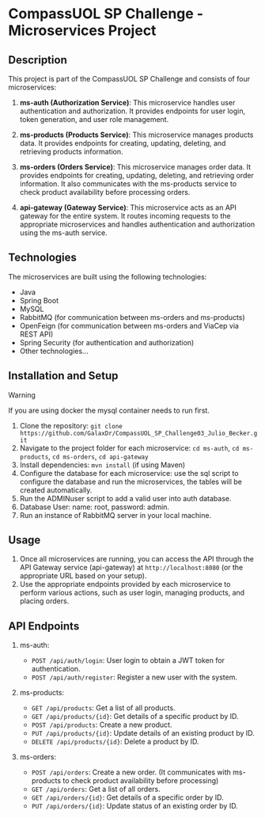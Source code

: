# CompassUOL SP Challenge - Microservices Project

## Description

This project is part of the CompassUOL SP Challenge and consists of four microservices:

1. **ms-auth (Authorization Service)**: This microservice handles user authentication and authorization. It provides endpoints for user login, token generation, and user role management.

2. **ms-products (Products Service)**: This microservice manages products data. It provides endpoints for creating, updating, deleting, and retrieving products information.

3. **ms-orders (Orders Service)**: This microservice manages order data. It provides endpoints for creating, updating, deleting, and retrieving order information. It also communicates with the ms-products service to check product availability before processing orders.

4. **api-gateway (Gateway Service)**: This microservice acts as an API gateway for the entire system. It routes incoming requests to the appropriate microservices and handles authentication and authorization using the ms-auth service.

## Technologies

The microservices are built using the following technologies:

- Java
- Spring Boot
- MySQL
- RabbitMQ (for communication between ms-orders and ms-products)
- OpenFeign (for communication between ms-orders and ViaCep via REST API)
- Spring Security (for authentication and authorization)
- Other technologies...

## Installation and Setup
> [!WARNING]  
> If you are using docker the mysql container needs to run first.


1. Clone the repository: `git clone https://github.com/GalaxDr/CompassUOL_SP_Challenge03_Julio_Becker.git`
2. Navigate to the project folder for each microservice: `cd ms-auth`, `cd ms-products`, `cd ms-orders`, `cd api-gateway`
3. Install dependencies: `mvn install` (if using Maven)
4. Configure the database for each microservice: use the sql script to configure the database and run the microservices, the tables will be created automatically.
5. Run the ADMINuser script to add a valid user into auth database.
6. Database User: name: root, password: admin.
7. Run an instance of RabbitMQ server in your local machine.

## Usage

1. Once all microservices are running, you can access the API through the API Gateway service (api-gateway) at `http://localhost:8080` (or the appropriate URL based on your setup).
2. Use the appropriate endpoints provided by each microservice to perform various actions, such as user login, managing products, and placing orders.

## API Endpoints

1. ms-auth:
   - `POST /api/auth/login`: User login to obtain a JWT token for authentication.
   - `POST /api/auth/register`: Register a new user with the system.

2. ms-products:
   - `GET /api/products`: Get a list of all products.
   - `GET /api/products/{id}`: Get details of a specific product by ID.
   - `POST /api/products`: Create a new product.
   - `PUT /api/products/{id}`: Update details of an existing product by ID.
   - `DELETE /api/products/{id}`: Delete a product by ID.

3. ms-orders:
   - `POST /api/orders`: Create a new order. (It communicates with ms-products to check product availability before processing)
   - `GET /api/orders`: Get a list of all orders.
   - `GET /api/orders/{id}`: Get details of a specific order by ID.
   - `PUT /api/orders/{id}`: Update status of an existing order by ID.
